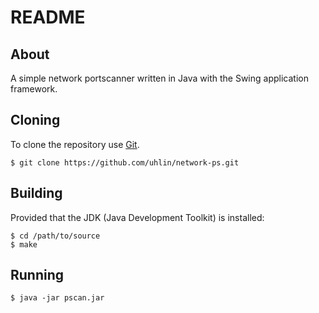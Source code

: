 # README #

## About ##

A simple network portscanner written in Java with the Swing
application framework.

## Cloning ##

To clone the repository use [Git](https://git-scm.com).

    $ git clone https://github.com/uhlin/network-ps.git

## Building ##

Provided that the JDK (Java Development Toolkit) is installed:

    $ cd /path/to/source
	$ make

## Running ##

    $ java -jar pscan.jar
